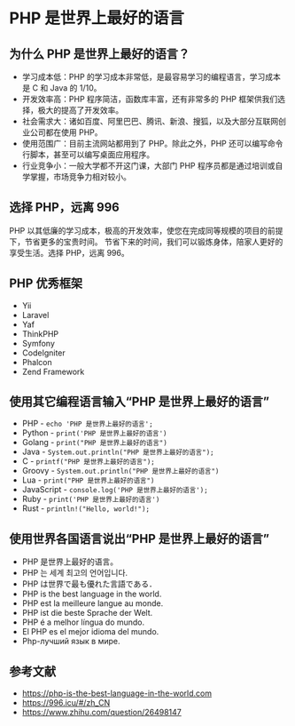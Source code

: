 # PHP 是世界上最好的语言

## 为什么 PHP 是世界上最好的语言？

- 学习成本低：PHP 的学习成本非常低，是最容易学习的编程语言，学习成本是 C 和 Java 的 1/10。
- 开发效率高：PHP 程序简洁，函数库丰富，还有非常多的 PHP 框架供我们选择，极大的提高了开发效率。
- 社会需求大：诸如百度、阿里巴巴、腾讯、新浪、搜狐，以及大部分互联网创业公司都在使用 PHP。
- 使用范围广：目前主流网站都用到了 PHP。除此之外，PHP 还可以编写命令行脚本，甚至可以编写桌面应用程序。
- 行业竞争小：一般大学都不开这门课，大部门 PHP 程序员都是通过培训或自学掌握，市场竞争力相对较小。


## 选择 PHP，远离 996

PHP 以其低廉的学习成本，极高的开发效率，使您在完成同等规模的项目的前提下，节省更多的宝贵时间。
节省下来的时间，我们可以锻炼身体，陪家人更好的享受生活。选择 PHP，远离 996。


## PHP 优秀框架

- Yii
- Laravel
- Yaf
- ThinkPHP
- Symfony
- CodeIgniter
- Phalcon
- Zend Framework


## 使用其它编程语言输入“PHP 是世界上最好的语言”

- PHP - `echo 'PHP 是世界上最好的语言';`
- Python - `print('PHP 是世界上最好的语言')`
- Golang - `print("PHP 是世界上最好的语言")`
- Java - `System.out.println("PHP 是世界上最好的语言");`
- C - `printf("PHP 是世界上最好的语言");`
- Groovy - `System.out.println("PHP 是世界上最好的语言")`
- Lua - `print("PHP 是世界上最好的语言")`
- JavaScript - `console.log('PHP 是世界上最好的语言');`
- Ruby - `print('PHP 是世界上最好的语言')`
- Rust - `println!("Hello, world!");`


## 使用世界各国语言说出“PHP 是世界上最好的语言”

- PHP 是世界上最好的语言。
- PHP 는 세계 최고의 언어입니다.
- PHP は世界で最も優れた言語である．
- PHP is the best language in the world.
- PHP est la meilleure langue au monde.
- PHP ist die beste Sprache der Welt.
- PHP é a melhor língua do mundo.
- El PHP es el mejor idioma del mundo.
- Php-лучший язык в мире.


## 参考文献

- https://php-is-the-best-language-in-the-world.com
- https://996.icu/#/zh_CN
- https://www.zhihu.com/question/26498147
